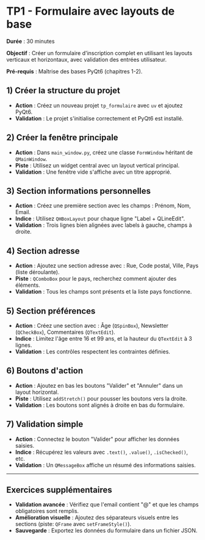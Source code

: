 # TP1 - Formulaire avec layouts de base

**Durée** : 30 minutes

**Objectif** : Créer un formulaire d'inscription complet en utilisant les layouts verticaux et horizontaux, avec validation des entrées utilisateur.

**Pré-requis** : Maîtrise des bases PyQt6 (chapitres 1-2).

## 1) Créer la structure du projet

- **Action** : Créez un nouveau projet `tp_formulaire` avec `uv` et ajoutez PyQt6.
- **Validation** : Le projet s'initialise correctement et PyQt6 est installé.

## 2) Créer la fenêtre principale

- **Action** : Dans `main_window.py`, créez une classe `FormWindow` héritant de `QMainWindow`.
- **Piste** : Utilisez un widget central avec un layout vertical principal.
- **Validation** : Une fenêtre vide s'affiche avec un titre approprié.

## 3) Section informations personnelles

- **Action** : Créez une première section avec les champs : Prénom, Nom, Email.
- **Indice** : Utilisez `QHBoxLayout` pour chaque ligne "Label + QLineEdit".
- **Validation** : Trois lignes bien alignées avec labels à gauche, champs à droite.

## 4) Section adresse 

- **Action** : Ajoutez une section adresse avec : Rue, Code postal, Ville, Pays (liste déroulante).
- **Piste** : `QComboBox` pour le pays, recherchez comment ajouter des éléments.
- **Validation** : Tous les champs sont présents et la liste pays fonctionne.

## 5) Section préférences

- **Action** : Créez une section avec : Âge (`QSpinBox`), Newsletter (`QCheckBox`), Commentaires (`QTextEdit`).
- **Indice** : Limitez l'âge entre 16 et 99 ans, et la hauteur du `QTextEdit` à 3 lignes.
- **Validation** : Les contrôles respectent les contraintes définies.

## 6) Boutons d'action

- **Action** : Ajoutez en bas les boutons "Valider" et "Annuler" dans un layout horizontal.
- **Piste** : Utilisez `addStretch()` pour pousser les boutons vers la droite.
- **Validation** : Les boutons sont alignés à droite en bas du formulaire.

## 7) Validation simple

- **Action** : Connectez le bouton "Valider" pour afficher les données saisies.
- **Indice** : Récupérez les valeurs avec `.text()`, `.value()`, `.isChecked()`, etc.
- **Validation** : Un `QMessageBox` affiche un résumé des informations saisies.

---

## Exercices supplémentaires

- **Validation avancée** : Vérifiez que l'email contient "@" et que les champs obligatoires sont remplis.
- **Amélioration visuelle** : Ajoutez des séparateurs visuels entre les sections (piste: `QFrame` avec `setFrameStyle()`).
- **Sauvegarde** : Exportez les données du formulaire dans un fichier JSON.
